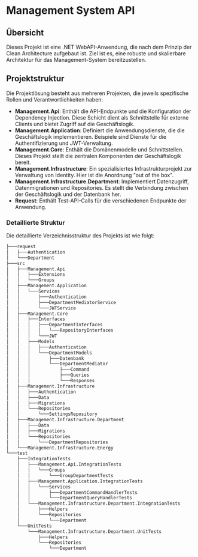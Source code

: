# Management System API

## Übersicht
Dieses Projekt ist eine .NET WebAPI-Anwendung, die nach dem Prinzip der Clean Architecture aufgebaut ist. Ziel ist es, eine robuste und skalierbare Architektur für das Management-System bereitzustellen.

## Projektstruktur
Die Projektlösung besteht aus mehreren Projekten, die jeweils spezifische Rollen und Verantwortlichkeiten haben:

- **Management.Api**: Enthält die API-Endpunkte und die Konfiguration der Dependency Injection. Diese Schicht dient als Schnittstelle für externe Clients und bietet Zugriff auf die Geschäftslogik.
- **Management.Application**: Definiert die Anwendungsdienste, die die Geschäftslogik implementieren. Beispiele sind Dienste für die Authentifizierung und JWT-Verwaltung.
- **Management.Core**: Enthält die Domänenmodelle und Schnittstellen. Dieses Projekt stellt die zentralen Komponenten der Geschäftslogik bereit.
- **Management.Infrastructure**: Ein spezialisiertes Infrastrukturprojekt zur Verwaltung von Identity. Hier ist die Anordnung "out of the box".
- **Management.Infrastructure.Department**: Implementiert Datenzugriff, Datenmigrationen und Repositories. Es stellt die Verbindung zwischen der Geschäftslogik und der Datenbank her.
- **Request**: Enthält Test-API-Calls für die verschiedenen Endpunkte der Anwendung.
  
### Detaillierte Struktur
Die detaillierte Verzeichnisstruktur des Projekts ist wie folgt:

```bash
├───request
│   ├───Authentication
│   └───Department
├───src
│   ├───Management.Api
│   │   ├───Extensions
│   │   └───Groups
│   ├───Management.Application
│   │   └───Services
│   │       ├───Authentication
│   │       ├───DepartmentMediatorService
│   │       └───JWTService
│   ├───Management.Core
│   │   ├───Interfaces
│   │   │   ├───DepartmentInterfaces
│   │   │   │   └───RepositoryInterfaces
│   │   │   └───JWT
│   │   ├───Models
│   │   │   ├───Authentication
│   │   │   └───DepartmentModels
│   │   │       ├───Datenbank
│   │   │       └───DepartmentMediator
│   │   │           ├───Command
│   │   │           ├───Queries
│   │   │           └───Responses
│   ├───Management.Infrastructure
│   │   ├───Authentication
│   │   ├───Data
│   │   ├───Migrations
│   │   └───Repositories
│   │       └───SettingsRepository
│   ├───Management.Infrastructure.Department
│   │   ├───Data
│   │   ├───Migrations
│   │   └───Repositories
│   │       └───DepartmentRepositories
│   └───Management.Infrastructure.Energy
└───test
    ├───IntegrationTests
    │   ├───Management.Api.IntegrationTests
    │   │   └───Groups
    │   │       └───GroupDepartmentTests
    │   ├───Management.Application.IntegrationTests
    │   │   └───Services
    │   │       ├───DepartmentCommandHandlerTests
    │   │       └───DepartmentQueryHandlerTests
    │   └───Management.Infrastructure.Department.IntegrationTests
    │       ├───Helpers
    │       └───Repositories
    │           └───Department
    └───UnitTests
        └───Management.Infrastructure.Department.UnitTests
            ├───Helpers
            └───Repositories
                └───Department
